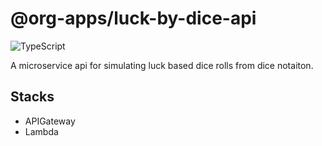 # @org-apps/luck-by-dice-api

![TypeScript](https://shields.io/badge/TypeScript-3178C6?logo=TypeScript&logoColor=FFF&style=flat-square)

A microservice api for simulating luck based dice rolls from dice notaiton.

## Stacks

* APIGateway
* Lambda
